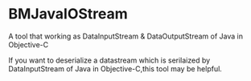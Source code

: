 BMJavaIOStream
==============

A tool that working as DataInputStream &amp; DataOutputStream of Java in Objective-C

If you want to deserialize a datastream which is serilaized by DataInputStream of Java in Objective-C,this tool may be helpful.
